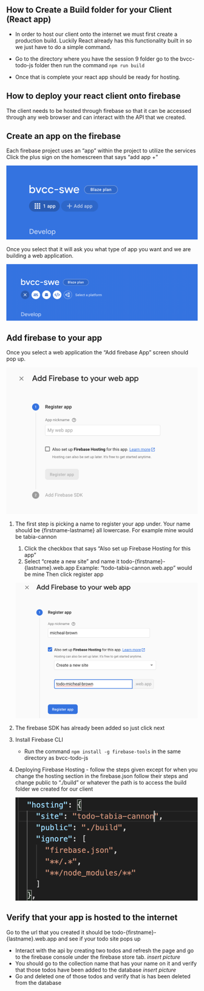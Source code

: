 ## How to Create a Build folder for your Client (React app)
- In order to host our client onto the internet we must first create a production build. Luckily React already has this functionality built in so we just have to do a simple command. 
 
- Go to the directory where you have the session 9 folder go to the bvcc-todo-js folder then run the command `npm run build` 
 
- Once that is complete your react app should be ready for hosting.

 
## How to deploy your react client onto firebase
The client needs to be hosted through firebase so that it can be accessed through any web browser and can interact with the API that we created.

 
## Create an app on the firebase 
Each firebase project uses an “app” within the project to utilize the services
Click the plus sign on the homescreen that says “add app +”

![Add App ](../images/add_app.png)

 
Once you select that it will ask you what type of app you want and we are building a web application. 
 
![Web App ](../images/web_app.png)
 

## Add firebase to your app

Once you select a web application the “Add firebase App” screen should pop up.

![register App ](../images/register.png)
 
1. The first step is picking a name to register your app under. Your name should be {firstname-lastname} all lowercase. For example mine would be tabia-cannon 
	
    1. Click the checkbox that says “Also set up Firebase Hosting for this app” 
    1. Select “create a new site” and name it todo-{firstname}-{lastname}.web.app 
    Example: “todo-tabia-cannon.web.app” would be mine
    Then click register app


    ![Add App ](../images/register-app-name.png)

1. The firebase SDK has already been added so just click next
1. Install Firebase CLI
    - Run the command `npm install -g firebase-tools` in the same directory as bvcc-todo-js
1. Deploying Firebase Hosting - follow the steps given except for when you change the hosting section in the firebase.json follow their steps and change public to “./build” or whatever the path is to access the build folder we created for our client

	![Add App ](../images/hosting.png)
 

## Verify that your app is hosted to the internet
Go to the url that you created it should be todo-{firstname}-{lastname}.web.app and see if your todo site pops up
- Interact with the api by creating two todos and refresh the page and go to the firebase console under the firebase store tab.
*insert picture*
- You should go to the collection name that has your name on it and verify that those todos have been added to the database
*insert picture*
- Go and deleted one of those todos and verify that is has been deleted from the database
 
 
 
 
 
 
 
